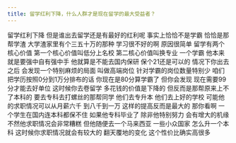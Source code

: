 ```yaml
---
title: 留学红利下降，什么人群才是现在留学的最大受益者？
---
```

留学红利下降
但是谁出去留学还是有最好的红利呢
事实上恰恰不是学霸
恰恰是那帮学渣
大学渣家里有个三五十万的那种
学习很不好的啊
原因很简单
留学有两个核心价值
第一个核心价值叫低分上名校
第二核心价值叫换专业
一个学霸
他本来就是要强中自有强中手
他就算是不能去国内保研
保个21还是可以的
情况下你出去之后
会发现一个特别麻烦的局面
叫做高端岗位
针对学霸的岗位数量特别少
咱们把学历按照0分到1万分排布的话
你现在是80分算学霸了
但你会发现
现在需要99分才能去好单位
这时候你去卷留学
多花钱的价值是下降的
但反而是那帮原来上不了本科的
要去专科去打螺丝的那帮同学
他们去专升本
他们去上好的学校
可能他的求职情况可以从月薪六千
到八千到一万
这样的提高反而是最大的
那你看啊
一个学生在国内连本科都保不住
如果他专科毕业了
除非他特别努力
会有增大的机缘
不然他求职情况会非常糟糕
但他随便去一个马来西亚
一些小众国家
怎么升一个本科
这时候你求职情况就会有较大的
翻天覆地的变化
这个性价比确实高很多
